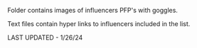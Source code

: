 Folder contains images of influencers PFP's with goggles.

Text files contain hyper links to influencers included in the list.

LAST UPDATED - 1/26/24

